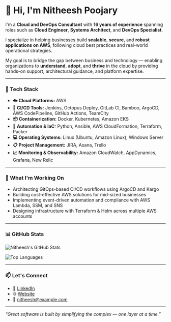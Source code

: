 # 👋 Hi, I'm Nitheesh Poojary

I'm a **Cloud and DevOps Consultant** with **16 years of experience** spanning roles such as **Cloud Engineer**, **Systems Architect**, and **DevOps Specialist**.

I specialize in helping businesses build **scalable**, **secure**, and **robust applications on AWS**, following cloud best practices and real-world operational strategies.

My goal is to bridge the gap between business and technology — enabling organizations to **understand**, **adopt**, and **thrive** in the cloud by providing hands-on support, architectural guidance, and platform expertise.

---

### 🧰 Tech Stack

- **☁️ Cloud Platforms:** AWS  
- **🚀 CI/CD Tools:** Jenkins, Octopus Deploy, GitLab CI, Bamboo, ArgoCD, AWS CodePipeline, GitHub Actions, TeamCity  
- **📦 Containerization:** Docker, Kubernetes, Amazon EKS  
- **🔧 Automation & IaC:** Python, Ansible, AWS CloudFormation, Terraform, Packer  
- **💻 Operating Systems:** Linux (Ubuntu, Amazon Linux), Windows Server  
- **📋 Project Management:** JIRA, Asana, Trello  
- **📈 Monitoring & Observability:** Amazon CloudWatch, AppDynamics, Grafana, New Relic  

---

### 🚀 What I'm Working On

- Architecting GitOps-based CI/CD workflows using ArgoCD and Kargo  
- Building cost-effective AWS solutions for mid-sized businesses  
- Implementing event-driven automation and compliance with AWS Lambda, SSM, and SNS  
- Designing infrastructure with Terraform & Helm across multiple AWS accounts  

---

### 📊 GitHub Stats

![Nitheesh's GitHub Stats](https://github-readme-stats.vercel.app/api?username=nitheeshp-irl&show_icons=true&theme=radical)

![Top Languages](https://github-readme-stats.vercel.app/api/top-langs/?username=nitheeshp-irl&layout=compact&theme=radical)

---

### 📫 Let's Connect

- 🔗 [LinkedIn](https://www.linkedin.com/in/nitheeshp/)
- 🌐 [Website](https://www.freecodecamp.org/news/author/nitheeshp/)
- 📧 [nitheesh@example.com](mailto:nitheesh@example.com)

---

_“Great software is built by simplifying the complex — one layer at a time.”_

